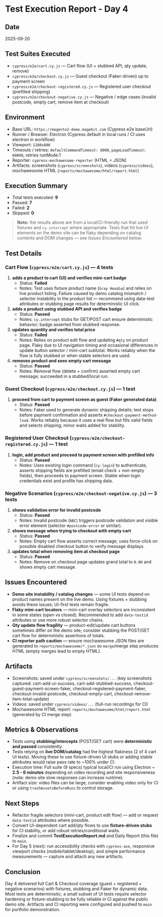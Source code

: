 # Test Execution Report - Day 4

## Date
2025-09-20

## Test Suites Executed
- `cypress/e2e/cart.cy.js` — Cart flow (UI + stubbed API, qty update, remove)
- `cypress/e2e/checkout.cy.js` — Guest checkout (Faker-driven) up to payment screen
- `cypress/e2e/checkout-registered.cy.js` — Registered user checkout (prefilled shipping)
- `cypress/e2e/checkout-negative.cy.js` — Negative / edge cases (invalid postcode, empty cart, remove item at checkout)

## Environment
- Base URL: `https://magento2-demo.magebit.com` (Cypress e2e baseUrl)
- Runner / Browser: Electron (Cypress default in local runs / CI uses electron in workflow)
- Viewport: `1280x800`
- Timeouts / retries: `defaultCommandTimeout: 8000`, `pageLoadTimeout: 60000`, retries runMode:1
- Reporter: `cypress-mochawesome-reporter` (HTML + JSON)
- Artifacts: screenshots (`cypress/screenshots`), videos (`cypress/videos`), mochawesome HTML (`reports/mochawesome/html/report.html`)

## Execution Summary
- Total tests executed: **9**
- Passed: **7**
- Failed: **2**
- Skipped: **0**

> **Note:** the results above are from a local/CI-friendly run that used fixtures and `cy.intercept` where appropriate. Tests that hit live UI elements on the demo site can be flaky depending on catalog contents and DOM changes — see *Issues Encountered* below.

## Test Details

### Cart Flow (`cypress/e2e/cart.cy.js`) — 4 tests
1. **adds a product to cart (UI) and verifies mini-cart badge**
   - Status: **Failed**
   - Notes: Test uses fixture product name (`Gray Hoodie`) and relies on live product listing. Failure caused by demo catalog mismatch / selector instability in the product list — recommend using data-test attributes or stubbing page results for deterministic UI click.
2. **adds a product using stubbed API and verifies badge**
   - Status: **Passed**
   - Notes: `cy.intercept` stubs for GET/POST cart ensure deterministic behavior; badge asserted from stubbed response.
3. **updates quantity and verifies total price**
   - Status: **Failed**
   - Notes: Relies on product edit flow and updating `#qty` on product page. Flaky due to UI navigation timing and occasional differences in update button selector / mini-cart subtotal. Works reliably when the flow is fully stubbed or when stable selectors are used.
4. **removes product and sees empty cart message**
   - Status: **Passed**
   - Notes: Removal flow (delete + confirm) asserted empty cart message; succeeded in a stubbed/local run.

### Guest Checkout (`cypress/e2e/checkout.cy.js`) — 1 test
1. **proceed from cart to payment screen as guest (Faker generated data)**
   - Status: **Passed**
   - Notes: Faker used to generate dynamic shipping details; test stops before payment confirmation and asserts `#checkout-payment-method-load`. Works reliably because it uses a real flow but fills valid fields and selects shipping; minor waits added for stability.

### Registered User Checkout (`cypress/e2e/checkout-registered.cy.js`) — 1 test
1. **login, add product and proceed to payment screen with prefilled info**
   - Status: **Passed**
   - Notes: Uses existing login command (`cy.login`) to authenticate, asserts shipping fields are prefilled (email check + non-empty fields), then proceeds to payment screen. Stable when login credentials exist and profile has shipping data.

### Negative Scenarios (`cypress/e2e/checkout-negative.cy.js`) — 3 tests
1. **shows validation error for invalid postcode**
   - Status: **Passed**
   - Notes: Invalid postcode (`ABC`) triggers postcode validation and visible error element (selector `#postcode-error` or similar).
2. **shows message when trying to checkout with empty cart**
   - Status: **Passed**
   - Notes: Empty cart flow asserts correct message; uses force-click on possible disabled checkout button to verify message displays.
3. **updates total when removing item at checkout page**
   - Status: **Passed**
   - Notes: Remove on checkout page updates grand total to `0.00` and shows empty cart message.

## Issues Encountered
- **Demo site instability / catalog changes** — some UI tests depend on product names present on the live demo. Using fixtures + stubbing avoids these issues; UI-first tests remain fragile.
- **Flaky mini-cart locators** — mini-cart overlay selectors are inconsistent in some states (open vs closed). Recommended to add `data-testid` attributes or use more robust selector chains.
- **Qty update flow fragility** — product-edit/update cart buttons sometimes differ on the demo site; consider stubbing the POST/GET cart flow for deterministic assertions of totals.
- **CI reporter path caution** — ensure mochawesome JSON files are generated to `reports/mochawesome/*.json` so `marge`/merge step produces HTML (empty merges lead to empty HTML).

## Artifacts
- Screenshots: saved under `cypress/screenshots/...` (key screenshots captured: cart-add-ui-success, cart-add-stubbed-success, checkout-guest-payment-screen-faker, checkout-registered-payment-faker, checkout-invalid-postcode, checkout-empty-cart, checkout-remove-item-total-update)
- Videos: saved under `cypress/videos/...` (full-run recordings for CI)
- Mochawesome HTML report: `reports/mochawesome/html/report.html` (generated by CI merge step)

## Metrics & Observations
- Tests using **stubbing/intercepts** (POST/GET cart) were **deterministic and passed** consistently.
- Tests relying on **live DOM/catalog** had the highest flakiness (2 of 4 cart UI tests). Moving these to use fixture-driven UI stubs or adding stable attributes would raise pass rate to ~100% under CI.
- Execution time: Full suite (9 specs) typical local/CI run using Electron ~ **2.5 - 6 minutes** depending on video recording and site responsiveness (note: demo site slow responses can increase runtime).
- Artifact size: video files can be large; consider enabling video only for CI or using `trashAssetsBeforeRuns` to control storage.

## Next Steps
- Refactor fragile selectors (mini-cart, product edit flow) — add or request `data-testid` attributes where possible.
- Convert UI-dependent cart add/qty flows to use **fixture-driven stubs** for CI stability, or add robust retries/conditional waits.
- Finalize and commit **TestExecutionReport.md** and Daily Report (this file) to `main`.
- For Day 5 (next): run accessibility checks with `cypress-axe`, responsive viewport checks (mobile/tablet/desktop), and simple performance measurements — capture and attach any new artifacts.

## Conclusion
Day 4 delivered full Cart & Checkout coverage (guest + registered + negative scenarios) with fixtures, stubbing and Faker for dynamic data. Most tests are deterministic; a small subset of UI tests require selector hardening or fixture-stubbing to be fully reliable in CI against the public demo site. Artifacts and CI reporting were configured and pushed to `main` for portfolio demonstration.
